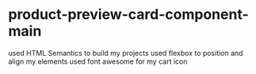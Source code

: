 # product-preview-card-component-main
used HTML Semantics to build my projects
used flexbox to position and align my elements
used font awesome for my cart icon
